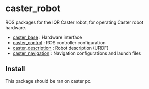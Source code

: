# caster_robot
ROS packages for the IQR Caster robot, for operating Caster robot hardware.

 - [caster_base](caster_base) : Hardware interface 
 - [caster_control](caster_control) : ROS controller configuration
 - [caster_description](../caster_description) : Robot description (URDF)
 - [caster_navigation](caster_navigation) : Navigation configurations and launch files

## Install
This package should be ran on caster pc.

